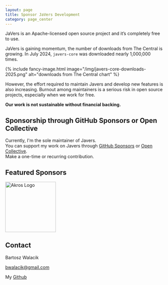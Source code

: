 ```yaml
---
layout: page
title: Sponsor JaVers Development
category: page_center
---
```


JaVers is an Apache-licensed open source project and it’s completely free to use.
 
JaVers is gaining momentum, the number of downloads from The Central is growing.
In July 2024, `javers-core` was downloaded nearly 1,000,000 times.
 
{% include fancy-image.html image="/img/javers-core-downloads-2025.png" alt="downloads from The Central chart" %}

However, the effort required to maintain Javers and develop new features is also increasing.
Burnout among maintainers is a serious risk in open source projects, especially when we work for free.

**Our work is not sustainable without financial backing.**

## Sponsorship through GitHub Sponsors or Open Collective

Currently, I'm the sole maintainer of Javers. <br/>
You can support my work on Javers through [GitHub Sponsors](https://github.com/sponsors/bartoszwalacik/)
or [Open Collective](https://opencollective.com/javers). <br/>
Make a one-time or recurring contribution.

## Featured Sponsors

<a class="no-focus-style" href="https://github.com/AkrosAG">
<img src="/img/akros_logo.png" width="160px" alt="Akros Logo"/>
</a>

## Contact

Bartosz Walacik

[bwalacik@gmail.com](mailto:bwalacik@gmail.com)

My [Github](https://github.com/bartoszwalacik) 

